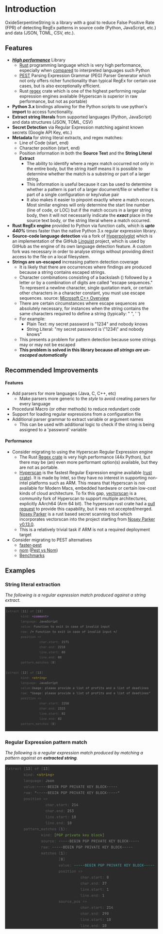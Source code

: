 
# Introduction

OxideSerpentineString is a library with a goal to reduce False Positive Rate (FPR) of detecting RegEx patterns in source
 code (Python, JavaScript, etc.) and data (JSON, TOML, CSV, etc.).

## Features

* **[_High performance_](https://github.com/mariomka/regex-benchmark)** Library
  * [Rust](https://www.rust-lang.org/) programming language which is very high performance, especially 
   when [compared](https://marshalshi.medium.com/performance-comparison-rust-vs-pyo3-vs-python-6480709be8d) to 
   interpreted languages such Python 
  * [PEST](https://pest.rs/) Parsing Expression Grammar (PEG) Parser Generator which not only offers richer 
  functionality than typical RegEx for certain use cases, but is also exceptionally efficient.
  * Rust [regex](https://crates.io/crates/regex) crate which is one of the highest performing regular 
  expression engines available (Hyperscan is superior in raw performance, but not as portable)
* **Python 3.x** bindings allowing for the Python scripts to use python's **import** to access functionality.
* **Extract string literals** from supported languages (Python, JavaScript) and data structures (JSON, TOML, CSV)
* **Secret Detection** via Regular Expression matching against known secrets (Google API Key, etc.)
* **Metadata** for string literal extracts, and regex matches:
  * Line of Code (start, end)
  * Character position (start, end)
  * Position information in both the **Source Text** and the **String Literal Extract**
    * The ability to identify where a regex match occurred not only in the entire body, but the string itself means it 
    is possible to determine whether the match is a substring or part of a larger string.
    * This information is useful because it can ba used to determine whether a pattern is part of a larger document/file
    or whether it is part of a single configuration or key/value pair
    * It also makes it easier to pinpoint exactly where a match occurs. Most similar engines will only determine the 
    start line number (line of code, or LOC) but if the match occurs in a larger string body, then it will not 
    necessarily indicate the _**exact**_ place in the source text body, or the string literal where a match occurred.
* **Rust RegEx engine** provided to Python via function calls, which is _**upto 440%**_ times faster than the native 
Python 3.x regular expression library.
* **Source-code language detection** via a fork of [Hyperpolyglot](https://github.com/monkslc/hyperpolyglot) which is an 
implementation of the GitHub [Linguist](https://github.com/github-linguist/linguist) project, which is used by GitHub 
as the engine of its own language detection feature. A custom fork was necessary in order to analyse strings without 
providing direct access to the file on a local filesystem.
* **Strings are un-escaped** increasing pattern detection coverage
  * It is likely that there are occurrences where findings are produced because a string contains escaped strings.
  * Character combinations consisting of a backslash (\) followed by a letter or by a combination of digits are called 
 "escape sequences." To represent a newline character, single quotation mark, or certain other characters in a character
constant, you must use escape sequences. 
source: [Microsoft C++ Overview](https://learn.microsoft.com/en-us/cpp/c-language/escape-sequences?view=msvc-170)
  * There are certain circumstances where escape sequences are absolutely necessary, for instances when the string 
contains the same characters required to define a string (typically: " ", ' ') 
  * For example:
    * Plain Text: my secret password is "1234" and nobody knows
    * String Literal: "my secret password is \\"1234\\" and nobody knows"
  * This presents a problem for pattern detection because some strings may or may not be escaped
  * **This problem is solved in this library because _all strings are un-escaped automatically_**

## Recommended Improvements

#### Features
* Add parsers for more languages (Java, C, C++, etc)
  * Make parsers more generic to the _style_ to avoid creating parsers for every language
* Procedural Macro (or other methods) to reduce redundant code
* Support for loading regular expressions from a configuration file
* Additional parser grammar to extract variable or argument names
  * This can be used with additional logic to check if the string is being assigned to a 'password' variable

#### Performance
* Consider migrating to using the Hyperscan Regular Expression engine
  * The Rust [Regex crate](https://crates.io/crates/regex) is very high performance (44x Python), but there may be
    (an) even more performant option(s) available, but they are not as portable. 
  * [Hyperscan](https://github.com/intel/hyperscan) is the fastest Regular Expression engine available 
  ([rust crate](https://docs.rs/hyperscan/latest/hyperscan/)). It is made by Intel, so they have no interest in 
  supporting non-intel platforms such as ARM. This means that Hyperscan is not available for Modern Macs, embedded 
  hardware or certain low-cost kinds of cloud architecture. To fix this gap, 
  [vectorscan](https://github.com/VectorCamp/vectorscan) is a community fork of Hyperscan to support multiple 
  architectures, explicitly AArch64 (Arm 64 bit). The hyperscan rust crate had a 
  [pull request](https://github.com/flier/rust-hyperscan/pull/28) to provide this capability, but it was not 
  accepted/merged. [Nosey Parker](https://github.com/praetorian-inc/noseyparker) is a rust based secret scanning tool 
  which incorporates vectorscan into the project starting from 
  [Nosey Parker v0.13.0](https://github.com/praetorian-inc/noseyparker/releases/tag/v0.13.0).
  * This is a relatively trivial task if ARM is not a required deployment target
* Consider migrating to PEST alternatives
  * [faster-pest](https://github.com/mubelotix/faster-pest)
  * [nom](https://github.com/rust-bakery/nom) ([Pest vs Nom](https://unhandledexpression.com/general/2018/10/04/no-pest-is-not-faster-than-nom.html))
  * [Benchmarks](https://github.com/rust-bakery/parser_benchmarks)


## Examples

### String literal extraction
_The following is a regular expression match produced against a string extract._

![alt text](docs/screenshot_1.png)

### Regular Expression pattern match
_The following is a regular expression match produced by matching a pattern against an **extracted string**._

![alt text](docs/screenshot_2.png)